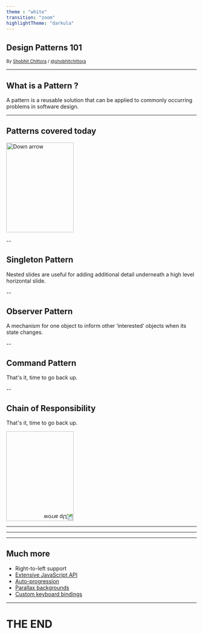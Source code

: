 ```yaml
---
theme : "white"
transition: "zoom"
highlightTheme: "darkula"
---
```


## Design Patterns 101


<small>By [Shobhit Chittora](https://github.com/shobhitchittora) / [@shobhitchittora](https://twitter.com/shobhitchittora)</small>

---

## What is a Pattern ?
A pattern is a reusable solution that can be applied to commonly occurring problems in software design.

---

## Patterns covered today

<a href="#" class="navigate-down">
    <img width="178" height="238" data-src="https://s3.amazonaws.com/hakim-static/reveal-js/arrow.png" alt="Down arrow">
</a>

--

## Singleton Pattern

Nested slides are useful for adding additional detail underneath a high level horizontal slide.

--

## Observer Pattern

A mechanism for one object to inform other ‘interested’ objects when its state changes. 

--

## Command Pattern

That's it, time to go back up.
			

--

## Chain of Responsibility

That's it, time to go back up.
						
<a href="#/2">
    <img width="178" height="238" data-src="https://s3.amazonaws.com/hakim-static/reveal-js/arrow.png" alt="Up arrow" style="transform: rotate(180deg); -webkit-transform: rotate(180deg);">
</a>

---

<!-- .slide: data-background="https://media.giphy.com/media/l0MYDGA3Du1hBR4xG/giphy.gif" -->

---

<!-- .slide: data-background="https://media.giphy.com/media/ulAzjbcBtwDSZqYrZQ/giphy.gif" -->


---

## Much more

*   Right-to-left support
*   [Extensive JavaScript API](https://github.com/hakimel/reveal.js#api)
*   [Auto-progression](https://github.com/hakimel/reveal.js#auto-sliding)
*   [Parallax backgrounds](https://github.com/hakimel/reveal.js#parallax-background)
*   [Custom keyboard bindings](https://github.com/hakimel/reveal.js#keyboard-bindings)

---

<!-- .slide: style="text-align: left;" -->
# THE END
